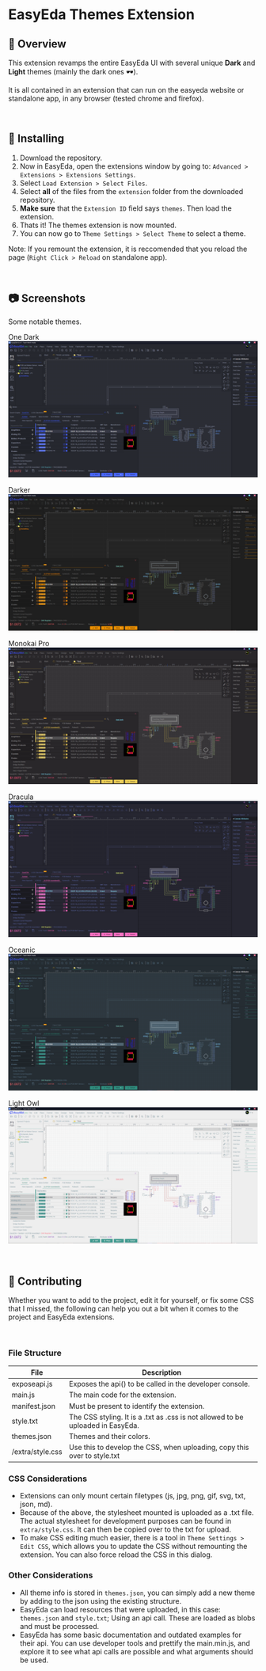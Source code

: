 # EasyEda Themes Extension

## 📖 Overview

This extension revamps the entire EasyEda UI with several unique **Dark** and **Light** themes (mainly the dark ones 🕶️).

It is all contained in an extension that can run on the easyeda website or standalone app, in any browser (tested chrome and firefox).

<br>

## 💾 Installing 

1) Download the repository.
2) Now in EasyEda, open the extensions window by going to: `Advanced > Extensions > Extensions Settings`.
3) Select `Load Extension > Select Files`.
4) Select **all** of the files from the `extension` folder from the downloaded repository.
5) **Make sure** that the `Extension ID` field says `themes`. Then load the extension.
6) Thats it! The themes extension is now mounted.
7) You can now go to `Theme Settings > Select Theme` to select a theme.

Note: If you remount the extension, it is reccomended that you reload the page (`Right Click > Reload` on standalone app).

<br>

## 📷 Screenshots

Some notable themes.

One Dark
![](./img/OneDark.png)

Darker
![](./img/Darker.png)

Monokai Pro
![](./img/Monokai_Pro.png)

Dracula
![](./img/Dracula.png)

Oceanic
![](./img/Oceanic.png)

Light Owl
![](./img/Light_Owl.png)


<br>

## 🔨 Contributing

Whether you want to add to the project, edit it for yourself, or fix some CSS that I missed, the following can help you out a bit when it comes to the project and EasyEda extensions.

<br>

### File Structure

| File             | Description                                                                         |
|------------------|---------------------------------------------------------------------------------|
| exposeapi.js     | Exposes the api() to be called in the developer console.                        |
| main.js          | The main code for the extension.                                                |
| manifest.json    | Must be present to identify the extension.                                      |
| style.txt        | The CSS styling. It is a .txt as .css is not allowed to be uploaded in EasyEda. |
| themes.json      | Themes and their colors.                                                        |
| /extra/style.css | Use this to develop the CSS, when uploading, copy this over to style.txt        |

### CSS Considerations

- Extensions can only mount certain filetypes (js, jpg, png, gif, svg, txt, json, md). 
- Because of the above, the stylesheet mounted is uploaded as a .txt file. The actual stylesheet for development purposes can be found in `extra/style.css`. It can then be copied over to the txt for upload.
- To make CSS editing much easier, there is a tool in `Theme Settings > Edit CSS`, which allows you to update the CSS without remounting the extension. You can also force reload the CSS in this dialog.

### Other Considerations

- All theme info is stored in `themes.json`, you can simply add a new theme by adding to the json using the existing structure.
- EasyEda can load resources that were uploaded, in this case: `themes.json` and `style.txt`; Using an api call. These are loaded as blobs and must be processed.
- EasyEda has some basic documentation and outdated examples for their api. You can use developer tools and prettify the main.min.js, and explore it to see what api calls are possible and what arguments should be used.